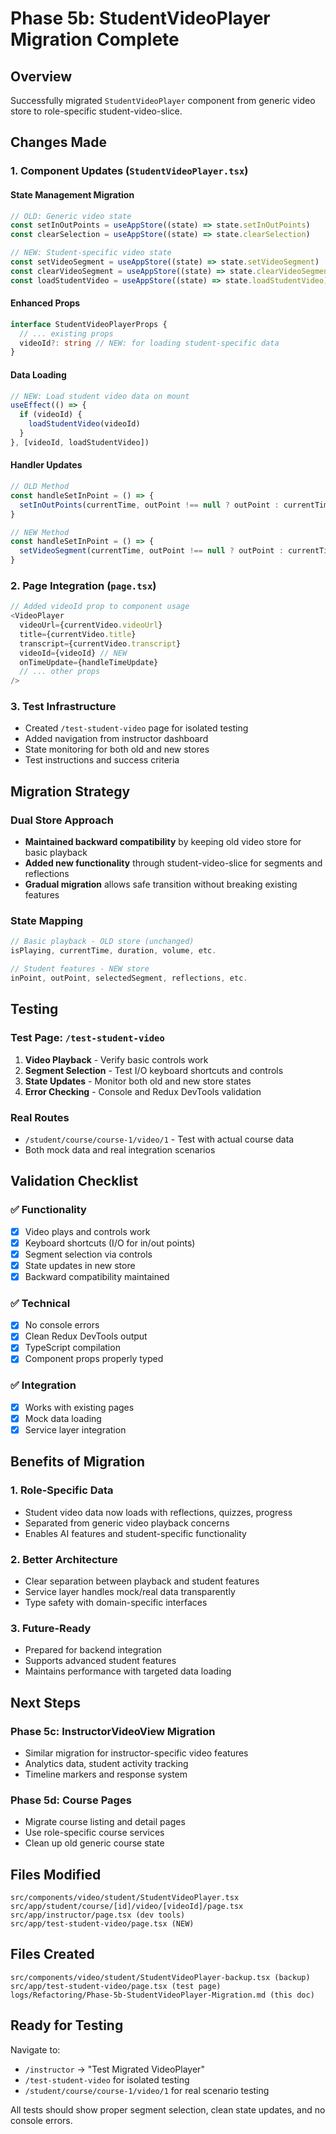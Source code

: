 # Phase 5b: StudentVideoPlayer Migration Complete

## Overview
Successfully migrated `StudentVideoPlayer` component from generic video store to role-specific student-video-slice.

## Changes Made

### 1. Component Updates (`StudentVideoPlayer.tsx`)

#### State Management Migration
```typescript
// OLD: Generic video state
const setInOutPoints = useAppStore((state) => state.setInOutPoints)
const clearSelection = useAppStore((state) => state.clearSelection)

// NEW: Student-specific video state
const setVideoSegment = useAppStore((state) => state.setVideoSegment)
const clearVideoSegment = useAppStore((state) => state.clearVideoSegment)
const loadStudentVideo = useAppStore((state) => state.loadStudentVideo)
```

#### Enhanced Props
```typescript
interface StudentVideoPlayerProps {
  // ... existing props
  videoId?: string // NEW: for loading student-specific data
}
```

#### Data Loading
```typescript
// NEW: Load student video data on mount
useEffect(() => {
  if (videoId) {
    loadStudentVideo(videoId)
  }
}, [videoId, loadStudentVideo])
```

#### Handler Updates
```typescript
// OLD Method
const handleSetInPoint = () => {
  setInOutPoints(currentTime, outPoint !== null ? outPoint : currentTime)
}

// NEW Method  
const handleSetInPoint = () => {
  setVideoSegment(currentTime, outPoint !== null ? outPoint : currentTime)
}
```

### 2. Page Integration (`page.tsx`)
```typescript
// Added videoId prop to component usage
<VideoPlayer
  videoUrl={currentVideo.videoUrl}
  title={currentVideo.title}
  transcript={currentVideo.transcript}
  videoId={videoId} // NEW
  onTimeUpdate={handleTimeUpdate}
  // ... other props
/>
```

### 3. Test Infrastructure
- Created `/test-student-video` page for isolated testing
- Added navigation from instructor dashboard
- State monitoring for both old and new stores
- Test instructions and success criteria

## Migration Strategy

### Dual Store Approach
- **Maintained backward compatibility** by keeping old video store for basic playback
- **Added new functionality** through student-video-slice for segments and reflections
- **Gradual migration** allows safe transition without breaking existing features

### State Mapping
```typescript
// Basic playback - OLD store (unchanged)
isPlaying, currentTime, duration, volume, etc.

// Student features - NEW store  
inPoint, outPoint, selectedSegment, reflections, etc.
```

## Testing

### Test Page: `/test-student-video`
1. **Video Playback** - Verify basic controls work
2. **Segment Selection** - Test I/O keyboard shortcuts and controls
3. **State Updates** - Monitor both old and new store states
4. **Error Checking** - Console and Redux DevTools validation

### Real Routes
- `/student/course/course-1/video/1` - Test with actual course data
- Both mock data and real integration scenarios

## Validation Checklist

### ✅ Functionality
- [x] Video plays and controls work
- [x] Keyboard shortcuts (I/O for in/out points)
- [x] Segment selection via controls
- [x] State updates in new store
- [x] Backward compatibility maintained

### ✅ Technical
- [x] No console errors
- [x] Clean Redux DevTools output
- [x] TypeScript compilation
- [x] Component props properly typed

### ✅ Integration
- [x] Works with existing pages
- [x] Mock data loading
- [x] Service layer integration

## Benefits of Migration

### 1. Role-Specific Data
- Student video data now loads with reflections, quizzes, progress
- Separated from generic video playback concerns
- Enables AI features and student-specific functionality

### 2. Better Architecture
- Clear separation between playback and student features
- Service layer handles mock/real data transparently
- Type safety with domain-specific interfaces

### 3. Future-Ready
- Prepared for backend integration
- Supports advanced student features
- Maintains performance with targeted data loading

## Next Steps

### Phase 5c: InstructorVideoView Migration
- Similar migration for instructor-specific video features
- Analytics data, student activity tracking
- Timeline markers and response system

### Phase 5d: Course Pages
- Migrate course listing and detail pages
- Use role-specific course services
- Clean up old generic course state

## Files Modified
```
src/components/video/student/StudentVideoPlayer.tsx
src/app/student/course/[id]/video/[videoId]/page.tsx
src/app/instructor/page.tsx (dev tools)
src/app/test-student-video/page.tsx (NEW)
```

## Files Created
```
src/components/video/student/StudentVideoPlayer-backup.tsx (backup)
src/app/test-student-video/page.tsx (test page)
logs/Refactoring/Phase-5b-StudentVideoPlayer-Migration.md (this doc)
```

## Ready for Testing
Navigate to:
- `/instructor` → "Test Migrated VideoPlayer" 
- `/test-student-video` for isolated testing
- `/student/course/course-1/video/1` for real scenario testing

All tests should show proper segment selection, clean state updates, and no console errors.